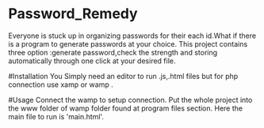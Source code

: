# Password_Remedy
Everyone is stuck up in  organizing passwords for their each id.What if there is a program to generate passwords at your choice.
This project contains three option :generate password,check the strength and storing automatically through one click at your desired file.

#Installation
You Simply need an editor to run .js,.html files but for php connection use xamp or wamp .

#Usage
Connect the wamp to setup connection.
Put the whole project into the www folder of wamp folder found at program files section.
Here the main file to run is 'main.html'.




